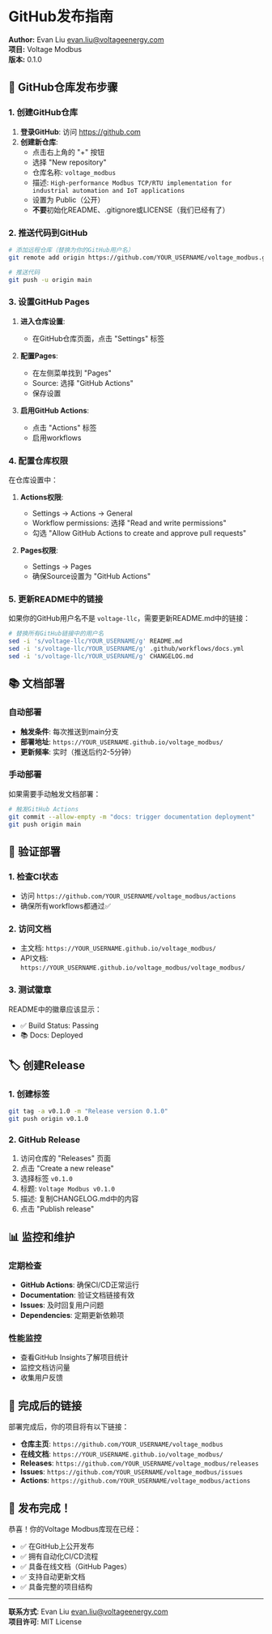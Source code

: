 # GitHub发布指南

**Author:** Evan Liu <evan.liu@voltageenergy.com>  
**项目:** Voltage Modbus  
**版本:** 0.1.0

## 🚀 GitHub仓库发布步骤

### 1. 创建GitHub仓库

1. **登录GitHub**: 访问 https://github.com
2. **创建新仓库**:
   - 点击右上角的 "+" 按钮
   - 选择 "New repository"
   - 仓库名称: `voltage_modbus`
   - 描述: `High-performance Modbus TCP/RTU implementation for industrial automation and IoT applications`
   - 设置为 Public（公开）
   - **不要**初始化README、.gitignore或LICENSE（我们已经有了）

### 2. 推送代码到GitHub

```bash
# 添加远程仓库（替换为你的GitHub用户名）
git remote add origin https://github.com/YOUR_USERNAME/voltage_modbus.git

# 推送代码
git push -u origin main
```

### 3. 设置GitHub Pages

1. **进入仓库设置**:
   - 在GitHub仓库页面，点击 "Settings" 标签
   
2. **配置Pages**:
   - 在左侧菜单找到 "Pages"
   - Source: 选择 "GitHub Actions"
   - 保存设置

3. **启用GitHub Actions**:
   - 点击 "Actions" 标签
   - 启用workflows

### 4. 配置仓库权限

在仓库设置中：

1. **Actions权限**:
   - Settings → Actions → General
   - Workflow permissions: 选择 "Read and write permissions"
   - 勾选 "Allow GitHub Actions to create and approve pull requests"

2. **Pages权限**:
   - Settings → Pages
   - 确保Source设置为 "GitHub Actions"

### 5. 更新README中的链接

如果你的GitHub用户名不是 `voltage-llc`，需要更新README.md中的链接：

```bash
# 替换所有GitHub链接中的用户名
sed -i 's/voltage-llc/YOUR_USERNAME/g' README.md
sed -i 's/voltage-llc/YOUR_USERNAME/g' .github/workflows/docs.yml
sed -i 's/voltage-llc/YOUR_USERNAME/g' CHANGELOG.md
```

## 📚 文档部署

### 自动部署
- **触发条件**: 每次推送到main分支
- **部署地址**: `https://YOUR_USERNAME.github.io/voltage_modbus/`
- **更新频率**: 实时（推送后约2-5分钟）

### 手动部署
如果需要手动触发文档部署：

```bash
# 触发GitHub Actions
git commit --allow-empty -m "docs: trigger documentation deployment"
git push origin main
```

## 🔧 验证部署

### 1. 检查CI状态
- 访问 `https://github.com/YOUR_USERNAME/voltage_modbus/actions`
- 确保所有workflows都通过✅

### 2. 访问文档
- 主文档: `https://YOUR_USERNAME.github.io/voltage_modbus/`
- API文档: `https://YOUR_USERNAME.github.io/voltage_modbus/voltage_modbus/`

### 3. 测试徽章
README中的徽章应该显示：
- ✅ Build Status: Passing
- 📚 Docs: Deployed

## 🏷️ 创建Release

### 1. 创建标签
```bash
git tag -a v0.1.0 -m "Release version 0.1.0"
git push origin v0.1.0
```

### 2. GitHub Release
1. 访问仓库的 "Releases" 页面
2. 点击 "Create a new release"
3. 选择标签 `v0.1.0`
4. 标题: `Voltage Modbus v0.1.0`
5. 描述: 复制CHANGELOG.md中的内容
6. 点击 "Publish release"

## 📊 监控和维护

### 定期检查
- **GitHub Actions**: 确保CI/CD正常运行
- **Documentation**: 验证文档链接有效
- **Issues**: 及时回复用户问题
- **Dependencies**: 定期更新依赖项

### 性能监控
- 查看GitHub Insights了解项目统计
- 监控文档访问量
- 收集用户反馈

## 🔗 完成后的链接

部署完成后，你的项目将有以下链接：

- **仓库主页**: `https://github.com/YOUR_USERNAME/voltage_modbus`
- **在线文档**: `https://YOUR_USERNAME.github.io/voltage_modbus/`
- **Releases**: `https://github.com/YOUR_USERNAME/voltage_modbus/releases`
- **Issues**: `https://github.com/YOUR_USERNAME/voltage_modbus/issues`
- **Actions**: `https://github.com/YOUR_USERNAME/voltage_modbus/actions`

## 🎉 发布完成！

恭喜！你的Voltage Modbus库现在已经：
- ✅ 在GitHub上公开发布
- ✅ 拥有自动化CI/CD流程
- ✅ 具备在线文档（GitHub Pages）
- ✅ 支持自动更新文档
- ✅ 具备完整的项目结构

---

**联系方式**: Evan Liu <evan.liu@voltageenergy.com>  
**项目许可**: MIT License 